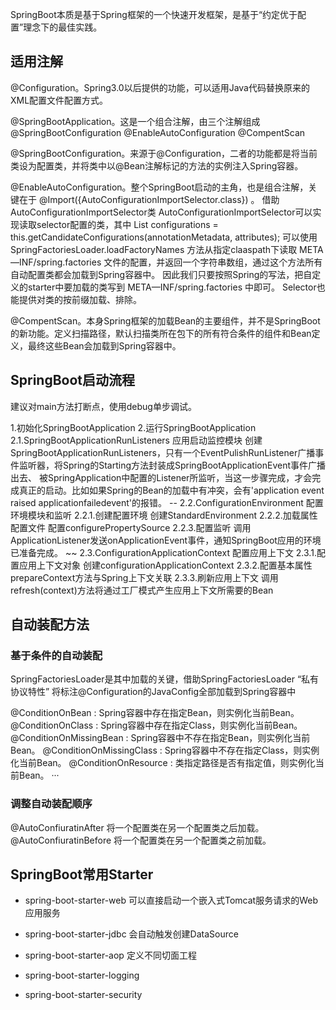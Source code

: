 
SpringBoot本质是基于Spring框架的一个快速开发框架，是基于“约定优于配置”理念下的最佳实践。

## 适用注解
@Configuration。Spring3.0以后提供的功能，可以适用Java代码替换原来的XML配置文件配置方式。

@SpringBootApplication。这是一个组合注解，由三个注解组成 @SpringBootConfiguration @EnableAutoConfiguration @CompentScan

@SpringBootConfiguration。来源于@Configuration，二者的功能都是将当前类设为配置类，并将类中以@Bean注解标记的方法的实例注入Spring容器。

@EnableAutoConfiguration。整个SpringBoot启动的主角，也是组合注解，关键在于 @Import({AutoConfigurationImportSelector.class}) 。 借助AutoConfigurationImportSelector类
AutoConfigurationImportSelector可以实现读取selector配置的类，其中 List<String> configurations = this.getCandidateConfigurations(annotationMetadata, attributes);
可以使用 SpringFactoriesLoader.loadFactoryNames 方法从指定claaspath下读取 META—INF/spring.factories 文件的配置，并返回一个字符串数组，通过这个方法所有自动配置类都会加载到Spring容器中。
因此我们只要按照Spring的写法，把自定义的starter中要加载的类写到 META—INF/spring.factories 中即可。 Selector也能提供对类的按前缀加载、排除。

@CompentScan。本身Spring框架的加载Bean的主要组件，并不是SpringBoot的新功能。定义扫描路径，默认扫描类所在包下的所有符合条件的组件和Bean定义，最终这些Bean会加载到Spring容器中。


## SpringBoot启动流程
建议对main方法打断点，使用debug单步调试。

1.初始化SpringBootApplication
2.运行SpringBootApplication
    2.1.SpringBootApplicationRunListeners 应用启动监控模块
     创建SpringBootApplicationRunListeners，只有一个EventPulishRunListener广播事件监听器，将Spring的Starting方法封装成SpringBootApplicationEvent事件广播出去、
            被SpringApplication中配置的Listener所监听，当这一步骤完成，才会完成真正的启动。比如如果Spring的Bean的加载中有冲突，会有'application event raised applicationfailedevent'的报错。
     --
    2.2.ConfigurationEnvironment 配置环境模块和监听
        2.2.1.创建配置环境        创建StandardEnvironment
        2.2.2.加载属性配置文件    配置configurePropertySource
        2.2.3.配置监听           调用ApplicationListener发送onApplicationEvent事件，通知SpringBoot应用的环境已准备完成。
         ~~
    2.3.ConfigurationApplicationContext 配置应用上下文
        2.3.1.配置应用上下文对象   创建configurationApplicationContext
        2.3.2.配置基本属性         prepareContext方法与Spring上下文关联
        2.3.3.刷新应用上下文       调用refresh(context)方法将通过工厂模式产生应用上下文所需要的Bean
        
## 自动装配方法
### 基于条件的自动装配
SpringFactoriesLoader是其中加载的关键，借助SpringFactoriesLoader “私有协议特性” 将标注@Configuration的JavaConfig全部加载到Spring容器中

@ConditionOnBean : Spring容器中存在指定Bean，则实例化当前Bean。
@ConditionOnClass : Spring容器中存在指定Class，则实例化当前Bean。
@ConditionOnMissingBean : Spring容器中不存在指定Bean，则实例化当前Bean。
@ConditionOnMissingClass : Spring容器中不存在指定Class，则实例化当前Bean。
@ConditionOnResource : 类指定路径是否有指定值，则实例化当前Bean。
···

### 调整自动装配顺序
@AutoConfiuratinAfter  将一个配置类在另一个配置类之后加载。
@AutoConfiuratinBefore  将一个配置类在另一个配置类之前加载。


## SpringBoot常用Starter

* spring-boot-starter-web
可以直接启动一个嵌入式Tomcat服务请求的Web应用服务

* spring-boot-starter-jdbc
会自动触发创建DataSource

* spring-boot-starter-aop
定义不同切面工程

* spring-boot-starter-logging

* spring-boot-starter-security






